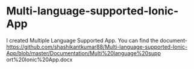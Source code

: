 Multi-language-supported-Ionic-App
===================================

I created Multiple Language Supported App.
You can find the document-
    https://github.com/shashikantkumar88/Multi-language-supported-Ionic-App/blob/master/Documentation/Multi%20language%20supp     ort%20Ionic%20App.docx
